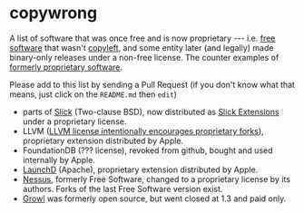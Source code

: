 # copywrong

A list of software that was once free and is now proprietary --- i.e. [free software](http://www.gnu.org/philosophy/free-sw.en.html) that wasn't [copyleft](https://www.gnu.org/copyleft/), and some entity later (and legally) made binary-only releases under a non-free license. The counter examples of [formerly proprietary software](https://en.wikipedia.org/wiki/List_of_formerly_proprietary_software).

Please add to this list by sending a Pull Request (if you don't know what that means, just click on the `README.md` then `edit`)

* parts of [Slick](https://github.com/slick/slick) (Two-clause BSD), now distributed as [Slick Extensions](http://slick.typesafe.com/doc/3.0.0/extensions.html) under a proprietary license.
* LLVM ([LLVM license intentionally encourages proprietary forks](http://llvm.org/docs/DeveloperPolicy.html#copyright-license-patents)), proprietary extension distributed by Apple.
* FoundationDB (??? license), revoked from github, bought and used internally by Apple.
* [LaunchD](https://opensource.apple.com/source/launchd/) (Apache), proprietary extension distributed by Apple.
* [Nessus](https://en.wikipedia.org/wiki/Nessus_%28software%29), formerly Free Software, changed to a proprietary license by its authors.  Forks of the last Free Software version exist.
* [Growl](http://www.apple.slashdot.org/story/11/10/20/1757226/os-x-notifier-app-growl-goes-closed-source) was formerly open source, but went closed at 1.3 and paid only.
